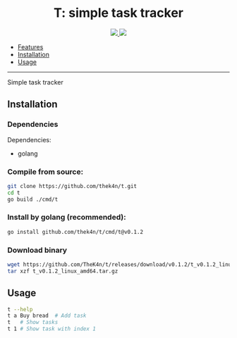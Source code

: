 <h1 align="center">T: simple task tracker</h1>

<p align="center">
  <a href="https://github.com/TheK4n">
    <img src="https://img.shields.io/github/followers/TheK4n?label=Follow&style=social">
  </a>
  <a href="https://github.com/TheK4n/t">
    <img src="https://img.shields.io/github/stars/TheK4n/t?style=social">
  </a>
</p>

* [Features](#features)
* [Installation](#installation)
* [Usage](#usage)

---

Simple task tracker


## Installation

### Dependencies

Dependencies:
* golang


### Compile from source:
```sh
git clone https://github.com/thek4n/t.git
cd t
go build ./cmd/t
```

### Install by golang (recommended):
```sh
go install github.com/thek4n/t/cmd/t@v0.1.2
```

### Download binary
```sh
wget https://github.com/TheK4n/t/releases/download/v0.1.2/t_v0.1.2_linux_amd64.tar.gz
tar xzf t_v0.1.2_linux_amd64.tar.gz
```


## Usage
```sh
t --help
t a Buy bread  # Add task
t   # Show tasks
t 1 # Show task with index 1
```